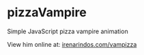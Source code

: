 # pizzaVampire
Simple JavaScript pizza vampire animation

View him online at:
[irenarindos.com/vampizza](http://irenarindos.com/vampizza)
